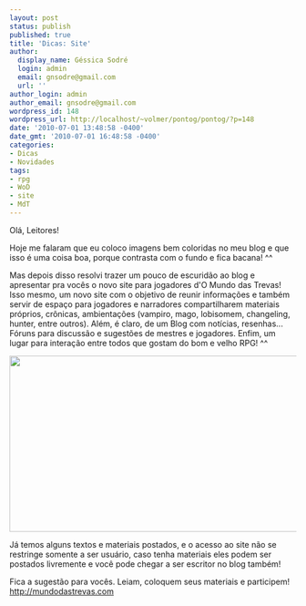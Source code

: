 ```yaml
---
layout: post
status: publish
published: true
title: 'Dicas: Site'
author:
  display_name: Géssica Sodré
  login: admin
  email: gnsodre@gmail.com
  url: ''
author_login: admin
author_email: gnsodre@gmail.com
wordpress_id: 148
wordpress_url: http://localhost/~volmer/pontog/pontog/?p=148
date: '2010-07-01 13:48:58 -0400'
date_gmt: '2010-07-01 16:48:58 -0400'
categories:
- Dicas
- Novidades
tags:
- rpg
- WoD
- site
- MdT
---
```

<p>Olá, Leitores!</p>
<p>Hoje me falaram que eu coloco imagens bem coloridas no meu blog e que isso é uma coisa boa, porque contrasta com o fundo e fica bacana! ^^</p>
<p>Mas depois disso resolvi trazer um pouco de escuridão ao blog e apresentar pra vocês o novo site para jogadores d'O Mundo das Trevas! Isso mesmo, um novo site com o objetivo de reunir informações e também servir de espaço para jogadores e narradores compartilharem materiais próprios, crônicas, ambientações (vampiro,  mago, lobisomem, changeling, hunter, entre outros). Além, é claro, de um Blog com notícias, resenhas... Fóruns para discussão e sugestões de mestres e jogadores. Enfim, um lugar para interação entre todos que gostam do bom e velho RPG! ^^</p>
<p style="text-align: center;"><a href="http://localhost/~volmer/pontog/pontog/wp-content/uploads/2010/07/Sem-título.jpg"><img class="aligncenter size-full wp-image-149" title="Site Mundo das Trevas" src="http://localhost/~volmer/pontog/pontog/wp-content/uploads/2010/07/Sem-título.jpg" alt="" width="517" height="309" /></a></p>
<p>Já temos alguns textos e materiais postados, e o acesso ao site não se restringe somente a ser usuário, caso tenha materiais eles podem ser postados livremente e você pode chegar a ser escritor no blog também!</p>
<p>Fica a sugestão para vocês. Leiam, coloquem seus materiais e participem! <a title="O Mundo das Trevas" href="http://mundodastrevas.com" target="_blank">http://mundodastrevas.com</a></p>
